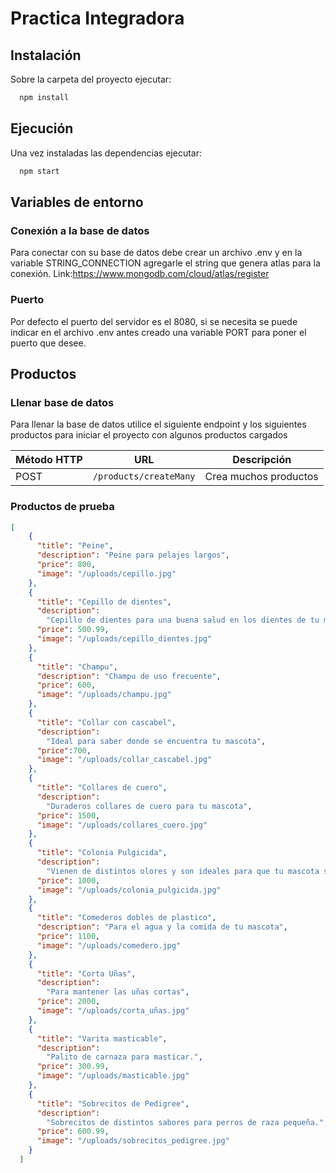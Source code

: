 # Practica Integradora




## Instalación

Sobre la carpeta del proyecto ejecutar:

```bash
  npm install 
```
## Ejecución

Una vez instaladas las dependencias ejecutar:

```bash
  npm start
```    

## Variables de entorno

### Conexión a la base de datos

Para conectar con su base de datos debe crear un archivo .env y en la variable STRING_CONNECTION agregarle el string que genera atlas para la conexión.
Link:https://www.mongodb.com/cloud/atlas/register
### Puerto
Por defecto el puerto del servidor es el 8080, si se necesita se puede indicar en el archivo .env antes creado una variable PORT para poner el puerto que desee.

## Productos

### Llenar base de datos

Para llenar la base de datos utilice el siguiente endpoint y los siguientes productos para iniciar el proyecto con algunos productos cargados


| Método HTTP | URL                                  | Descripción                                         |
| ----------- | ------------------------------------ | --------------------------------------------------- |
| POST        | `/products/createMany`                      | Crea muchos productos                            |

### Productos de prueba

```json
[
    {
      "title": "Peine",
      "description": "Peine para pelajes largos",
      "price": 800,
      "image": "/uploads/cepillo.jpg"
    },
    {
      "title": "Cepillo de dientes",
      "description":
        "Cepillo de dientes para una buena salud en los dientes de tu mascota",
      "price": 500.99,
      "image": "/uploads/cepillo_dientes.jpg"
    },
    {
      "title": "Champu",
      "description": "Champu de uso frecuente",
      "price": 600,
      "image": "/uploads/champu.jpg"
    },
    {
      "title": "Collar con cascabel",
      "description":
        "Ideal para saber donde se encuentra tu mascota",
      "price":700,
      "image": "/uploads/collar_cascabel.jpg"
    },
    {
      "title": "Collares de cuero",
      "description":
        "Duraderos collares de cuero para tu mascota",
      "price": 1500,
      "image": "/uploads/collares_cuero.jpg"
    },
    {
      "title": "Colonia Pulgicida",
      "description":
        "Vienen de distintos olores y son ideales para que tu mascota siempre huela bien y este protegida de las pulgas.",
      "price": 1000,
      "image": "/uploads/colonia_pulgicida.jpg"
    },
    {
      "title": "Comederos dobles de plastico",
      "description": "Para el agua y la comida de tu mascota",
      "price": 1100,
      "image": "/uploads/comedero.jpg"
    },
    {
      "title": "Corta Uñas",
      "description":
        "Para mantener las uñas cortas",
      "price": 2000,
      "image": "/uploads/corta_uñas.jpg"
    },
    {
      "title": "Varita masticable",
      "description":
        "Palito de carnaza para masticar.",
      "price": 300.99,
      "image": "/uploads/masticable.jpg"
    },
    {
      "title": "Sobrecitos de Pedigree",
      "description":
        "Sobrecitos de distintos sabores para perros de raza pequeña.",
      "price": 600.99,
      "image": "/uploads/sobrecitos_pedigree.jpg"
    }
  ]
```